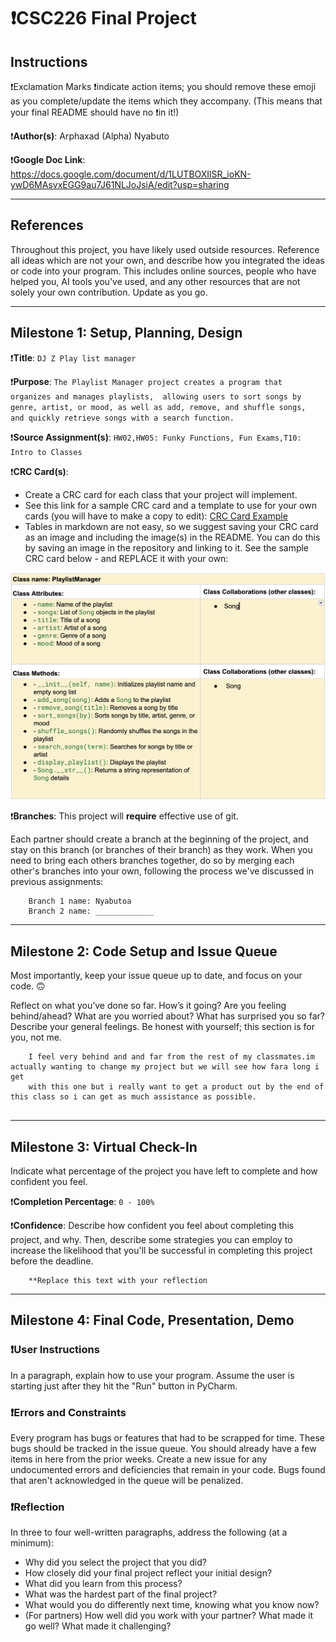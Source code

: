 # ❗CSC226 Final Project

## Instructions

❗️Exclamation Marks ❗️indicate action items; you should remove these emoji as you complete/update the items which 
  they accompany. (This means that your final README should have no ❗️in it!)

❗️**Author(s)**: Arphaxad (Alpha) Nyabuto 

❗️**Google Doc Link**: https://docs.google.com/document/d/1LUTBOXIlSR_ioKN-ywD6MAsvxEGG9au7J61NLJoJsiA/edit?usp=sharing

---

## References 
Throughout this project, you have likely used outside resources. Reference all ideas which are not your own, 
and describe how you integrated the ideas or code into your program. This includes online sources, people who have 
helped you, AI tools you've used, and any other resources that are not solely your own contribution. Update as you go.

---

## Milestone 1: Setup, Planning, Design

❗️**Title**: `DJ Z Play list manager`

❗**Purpose**: `The Playlist Manager project creates a program that organizes and manages playlists, 
allowing users to sort songs by genre, artist, or mood, as well as add, remove, and shuffle songs, 
and quickly retrieve songs with a search function.
`

❗️**Source Assignment(s)**: `HW02,HW05: Funky Functions, Fun Exams,T10: Intro to Classes`

❗️**CRC Card(s)**:
  - Create a CRC card for each class that your project will implement.
  - See this link for a sample CRC card and a template to use for your own cards (you will have to make a copy to edit):
    [CRC Card Example](https://docs.google.com/document/d/1JE_3Qmytk_JGztRqkPXWACJwciPH61VCx3idIlBCVFY/edit?usp=sharing)
  - Tables in markdown are not easy, so we suggest saving your CRC card as an image and including the image(s) in the 
    README. You can do this by saving an image in the repository and linking to it. See the sample CRC card below - 
    and REPLACE it with your own:
  
![Don't leave me in your README!](image/crcimg.png "Image of CRC card as an example. Upload your CRC card(s) in place of this one. ")

❗️**Branches**: This project will **require** effective use of git. 

Each partner should create a branch at the beginning of the project, and stay on this branch (or branches of their 
branch) as they work. When you need to bring each others branches together, do so by merging each other's branches 
into your own, following the process we've discussed in previous assignments: 

```
    Branch 1 name: Nyabutoa
    Branch 2 name: _____________
```
---

## Milestone 2: Code Setup and Issue Queue

Most importantly, keep your issue queue up to date, and focus on your code. 🙃

Reflect on what you’ve done so far. How’s it going? Are you feeling behind/ahead? What are you worried about? 
What has surprised you so far? Describe your general feelings. Be honest with yourself; this section is for you, not me.

```
    I feel very behind and and far from the rest of my classmates.im actually wanting to change my project but we will see how fara long i get
    with this one but i really want to get a product out by the end of this class so i can get as much assistance as possible.
    
```

---

## Milestone 3: Virtual Check-In

Indicate what percentage of the project you have left to complete and how confident you feel. 

❗️**Completion Percentage**: `0 - 100%`

❗️**Confidence**: Describe how confident you feel about completing this project, and why. Then, describe some 
  strategies you can employ to increase the likelihood that you'll be successful in completing this project 
  before the deadline.

```
    **Replace this text with your reflection
```

---

## Milestone 4: Final Code, Presentation, Demo

### ❗User Instructions
In a paragraph, explain how to use your program. Assume the user is starting just after they hit the "Run" button 
in PyCharm. 

### ❗Errors and Constraints
Every program has bugs or features that had to be scrapped for time. These bugs should be tracked in the issue queue. 
You should already have a few items in here from the prior weeks. Create a new issue for any undocumented errors and 
deficiencies that remain in your code. Bugs found that aren't acknowledged in the queue will be penalized.

### ❗Reflection
In three to four well-written paragraphs, address the following (at a minimum):
- Why did you select the project that you did?
- How closely did your final project reflect your initial design?
- What did you learn from this process?
- What was the hardest part of the final project?
- What would you do differently next time, knowing what you know now?
- (For partners) How well did you work with your partner? What made it go well? What made it challenging?
